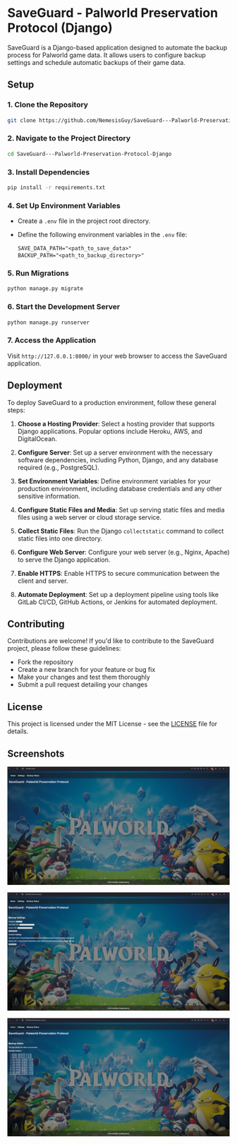 # SaveGuard - Palworld Preservation Protocol (Django)

SaveGuard is a Django-based application designed to automate the backup process for Palworld game data. It allows users to configure backup settings and schedule automatic backups of their game data.

## Setup

### 1. Clone the Repository

```bash
git clone https://github.com/NemesisGuy/SaveGuard---Palworld-Preservation-Protocol-Django.git
```

### 2. Navigate to the Project Directory

```bash
cd SaveGuard---Palworld-Preservation-Protocol-Django
```

### 3. Install Dependencies

```bash
pip install -r requirements.txt
```

### 4. Set Up Environment Variables

- Create a `.env` file in the project root directory.
- Define the following environment variables in the `.env` file:

    ```
    SAVE_DATA_PATH="<path_to_save_data>"
    BACKUP_PATH="<path_to_backup_directory>"
    ```

### 5. Run Migrations

```bash
python manage.py migrate
```

### 6. Start the Development Server

```bash
python manage.py runserver
```

### 7. Access the Application

Visit `http://127.0.0.1:8000/` in your web browser to access the SaveGuard application.

## Deployment

To deploy SaveGuard to a production environment, follow these general steps:

1. **Choose a Hosting Provider**: Select a hosting provider that supports Django applications. Popular options include Heroku, AWS, and DigitalOcean.

2. **Configure Server**: Set up a server environment with the necessary software dependencies, including Python, Django, and any database required (e.g., PostgreSQL).

3. **Set Environment Variables**: Define environment variables for your production environment, including database credentials and any other sensitive information.

4. **Configure Static Files and Media**: Set up serving static files and media files using a web server or cloud storage service.

5. **Collect Static Files**: Run the Django `collectstatic` command to collect static files into one directory.

6. **Configure Web Server**: Configure your web server (e.g., Nginx, Apache) to serve the Django application.

7. **Enable HTTPS**: Enable HTTPS to secure communication between the client and server.

8. **Automate Deployment**: Set up a deployment pipeline using tools like GitLab CI/CD, GitHub Actions, or Jenkins for automated deployment.

## Contributing

Contributions are welcome! If you'd like to contribute to the SaveGuard project, please follow these guidelines:

- Fork the repository
- Create a new branch for your feature or bug fix
- Make your changes and test them thoroughly
- Submit a pull request detailing your changes

## License

This project is licensed under the MIT License - see the [LICENSE](LICENSE) file for details.

## Screenshots

![Screenshot - Home](screenshots/image-home.png)

![Screenshot - Backup Settings](screenshots/image-backup-settings.png)  

![Screenshot - Backups Status](screenshots/image-backups-status.png) 